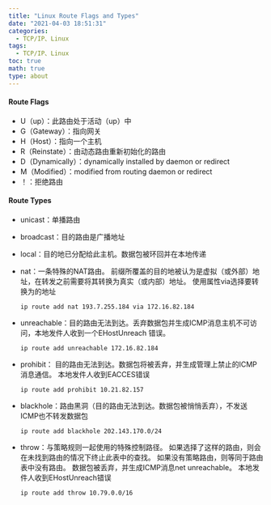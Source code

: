 ```yaml
---
title: "Linux Route Flags and Types"
date: "2021-04-03 18:51:31"
categories:
  - TCP/IP、Linux
tags:
  - TCP/IP、Linux
toc: true
math: true
type: about
---
```


#### Route Flags

- U（up）：此路由处于活动（up）中
- G（Gateway）：指向网关
- H（Host）：指向一个主机
- R（Reinstate）：由动态路由重新初始化的路由
- D（Dynamically）：dynamically installed by daemon or redirect
- M（Modified）：modified from routing daemon or redirect
- ！：拒绝路由

#### Route Types

- unicast：单播路由

- broadcast：目的路由是广播地址

- local：目的地已分配给此主机。数据包被环回并在本地传递

- nat：一条特殊的NAT路由。 前缀所覆盖的目的地被认为是虚拟（或外部）地址，在转发之前需要将其转换为真实（或内部）地址。 使用属性via选择要转换为的地址

  ```
  ip route add nat 193.7.255.184 via 172.16.82.184
  ```

- unreachable：目的路由无法到达。丢弃数据包并生成ICMP消息主机不可访问，本地发件人收到一个EHostUnreach 错误。

  ```
  ip route add unreachable 172.16.82.184
  ```

- prohibit： 目的路由无法到达。数据包将被丢弃，并生成管理上禁止的ICMP消息通信。 本地发件人收到EACCES错误

  ```
  ip route add prohibit 10.21.82.157
  ```

- blackhole：路由黑洞（目的路由无法到达。数据包被悄悄丢弃），不发送ICMP也不转发数据包

  ```
  ip route add blackhole 202.143.170.0/24
  ```

- throw：与策略规则一起使用的特殊控制路径。 如果选择了这样的路由，则会在未找到路由的情况下终止此表中的查找。 如果没有策略路由，则等同于路由表中没有路由。 数据包被丢弃，并生成ICMP消息net unreachable。 本地发件人收到EHostUnreach错误

  ```
  ip route add throw 10.79.0.0/16
  ```

  